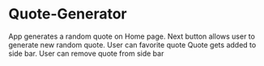 # Quote-Generator
App generates a random quote on Home page.
Next button allows user to generate new random quote.
User can favorite quote
  Quote gets added to side bar.
User can remove quote from side bar

